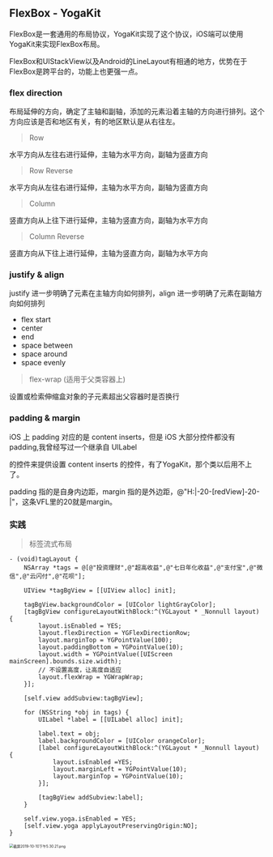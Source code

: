 ## FlexBox - YogaKit

FlexBox是一套通用的布局协议，YogaKit实现了这个协议，iOS端可以使用YogaKit来实现FlexBox布局。

FlexBox和UIStackView以及Android的LineLayout有相通的地方，优势在于FlexBox是跨平台的，功能上也更强一点。

### flex direction 

布局延伸的方向，确定了主轴和副轴，添加的元素沿着主轴的方向进行排列。这个方向应该是否和地区有关，有的地区默认是从右往左。

> Row

水平方向从左往右进行延伸，主轴为水平方向，副轴为竖直方向

> Row Reverse

水平方向从左往右进行延伸，主轴为水平方向，副轴为竖直方向

> Column

竖直方向从上往下进行延伸，主轴为竖直方向，副轴为水平方向

> Column Reverse

竖直方向从下往上进行延伸，主轴为竖直方向，副轴为水平方向

### justify & align

justify 进一步明确了元素在主轴方向如何排列，align 进一步明确了元素在副轴方向如何排列

* flex start
* center
* end
* space between
* space around
* space evenly

> flex-wrap (适用于父类容器上)

设置或检索伸缩盒对象的子元素超出父容器时是否换行

### padding & margin

iOS 上 padding 对应的是 content inserts，但是 iOS 大部分控件都没有padding,我曾经写过一个继承自 UILabel

的控件来提供设置 content inserts 的控件，有了YogaKit，那个类以后用不上了。

padding 指的是自身内边距，margin 指的是外边距，@"H:|-20-[redView]-20-|"，这条VFL里的20就是margin。

### 实践

> 标签流式布局

```
- (void)tagLayout {
    NSArray *tags = @[@"投资理财",@"超高收益",@"七日年化收益",@"支付宝",@"微信",@"云闪付",@"花呗"];
    
    UIView *tagBgView = [[UIView alloc] init];
    
    tagBgView.backgroundColor = [UIColor lightGrayColor];
    [tagBgView configureLayoutWithBlock:^(YGLayout * _Nonnull layout) {
        layout.isEnabled = YES;
        layout.flexDirection = YGFlexDirectionRow;
        layout.marginTop = YGPointValue(100);
        layout.paddingBottom = YGPointValue(10);
        layout.width = YGPointValue([UIScreen mainScreen].bounds.size.width); 
        // 不设置高度，让高度自适应
        layout.flexWrap = YGWrapWrap;
    }];
    
    [self.view addSubview:tagBgView];
    
    for (NSString *obj in tags) {
        UILabel *label = [[UILabel alloc] init];
        
        label.text = obj;
        label.backgroundColor = [UIColor orangeColor];
        [label configureLayoutWithBlock:^(YGLayout * _Nonnull layout) {
            layout.isEnabled =YES;
            layout.marginLeft = YGPointValue(10);
            layout.marginTop = YGPointValue(10);
        }];
        
        [tagBgView addSubview:label];
    }
        
    self.view.yoga.isEnabled = YES;
    [self.view.yoga applyLayoutPreservingOrigin:NO];
}
```



<img src="https://i.loli.net/2019/10/10/sdIMwUluPVoCBrN.png" alt="截屏2019-10-10下午5.30.21.png" style="zoom:50%;" />